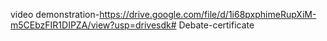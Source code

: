 


video demonstration-https://drive.google.com/file/d/1i68pxphimeRupXiM-m5CEbzFIR1DIPZA/view?usp=drivesdk# Debate-certificate
